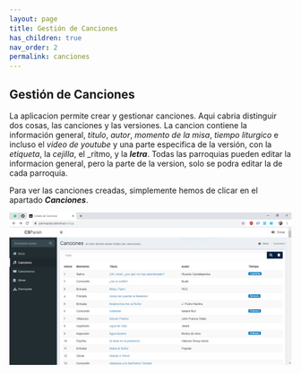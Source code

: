```yaml
---
layout: page
title: Gestión de Canciones
has_children: true
nav_order: 2
permalink: canciones
---
```

## Gestión de Canciones
La aplicacion permite crear y gestionar canciones. Aqui cabria distinguir dos cosas, las canciones y las versiones. La cancion contiene la información general, _titulo_, _autor_, _momento de la misa_, _tiempo liturgico_ e incluso el _video de youtube_ y una parte especifica de la versión, con la _etiqueta_, la _cejilla_, el _ritmo, y la _**letra**_. Todas las parroquias pueden editar la informacion general, pero la parte de la version, solo se podra editar la de cada parroquia.

Para ver las canciones creadas, simplemente hemos de clicar en el apartado __*Canciones*__.

![Listado de Misas](images/song_list.PNG)